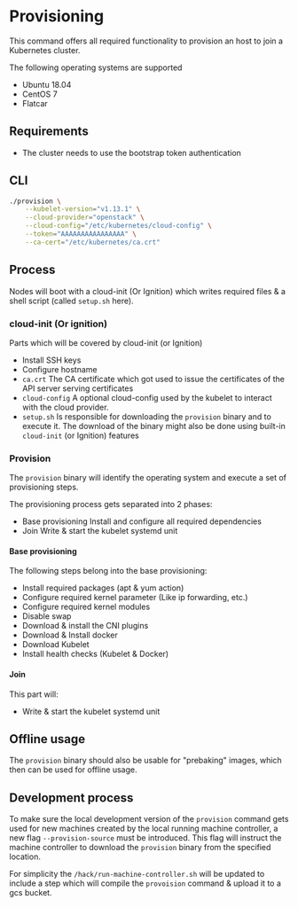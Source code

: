 # Provisioning

This command offers all required functionality to provision an host to join a Kubernetes cluster.

The following operating systems are supported

- Ubuntu 18.04
- CentOS 7
- Flatcar

## Requirements

- The cluster needs to use the bootstrap token authentication

## CLI

```bash
./provision \
    --kubelet-version="v1.13.1" \
    --cloud-provider="openstack" \
    --cloud-config="/etc/kubernetes/cloud-config" \
    --token="AAAAAAAAAAAAAAAA" \
    --ca-cert="/etc/kubernetes/ca.crt"
```

## Process

Nodes will boot with a cloud-init (Or Ignition) which writes required files & a shell script (called `setup.sh` here).

### cloud-init (Or ignition)

Parts which will be covered by cloud-init (or Ignition)

- Install SSH keys
- Configure hostname
- `ca.crt`
    The CA certificate which got used to issue the certificates of the API server serving certificates
- `cloud-config`
    A optional cloud-config used by the kubelet to interact with the cloud provider.
- `setup.sh`
    Is responsible for downloading the `provision` binary and to execute it.
    The download of the binary might also be done using built-in `cloud-init` (or Ignition) features

### Provision

The `provision` binary will identify the operating system and execute a set of provisioning steps.

The provisioning process gets separated into 2 phases:

- Base provisioning
  Install and configure all required dependencies
- Join
  Write & start the kubelet systemd unit

#### Base provisioning

The following steps belong into the base provisioning:

- Install required packages (apt & yum action)
- Configure required kernel parameter (Like ip forwarding, etc.)
- Configure required kernel modules
- Disable swap
- Download & install the CNI plugins
- Download & Install docker
- Download Kubelet
- Install health checks (Kubelet & Docker)

#### Join

This part will:

- Write & start the kubelet systemd unit

## Offline usage

The `provision` binary should also be usable for "prebaking" images, which then can be used for offline usage.

## Development process

To make sure the local development version of the `provision` command gets used for new machines created by the local running machine controller,
a new flag `--provision-source` must be introduced.
This flag will instruct the machine controller to download the `provision` binary from the specified location.

For simplicity the `/hack/run-machine-controller.sh` will be updated to include a step which will compile the `provoision` command & upload it to a gcs bucket.
